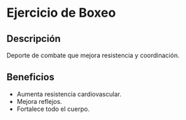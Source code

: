# Ejercicio de Boxeo

## Descripción
Deporte de combate que mejora resistencia y coordinación.

## Beneficios
- Aumenta resistencia cardiovascular.
- Mejora reflejos.
- Fortalece todo el cuerpo.
